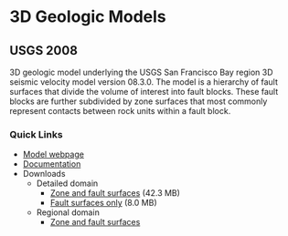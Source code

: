 # 3D Geologic Models

## USGS 2008

3D geologic model underlying the USGS San Francisco Bay region 3D
seismic velocity model version 08.3.0. The model is a hierarchy of
fault surfaces that divide the volume of interest into fault
blocks. These fault blocks are further subdivided by zone surfaces
that most commonly represent contacts between rock units within a
fault block.

### Quick Links

* [Model webpage](https://earthquake.usgs.gov/data/3dgeologic/)
* [Documentation](https://earthquake.usgs.gov/data/3dgeologic/documentation.php)
* Downloads
  - Detailed domain
    + [Zone and fault surfaces](https://earthquake.usgs.gov/data/3dgeologic/docs/USGSBayAreaBM-05.1.0_allsurfs.tgz) (42.3 MB)
    + [Fault surfaces only](https://earthquake.usgs.gov/data/3dgeologic/docs/USGSBayAreaBM-05.1.0_faultsurfs.tgz) (8.0 MB)
  - Regional domain
    + [Zone and fault surfaces](https://earthquake.usgs.gov/data/3dgeologic/docs/USGSBayAreaBMExt-05.1.0_allsurfs.tgz)
